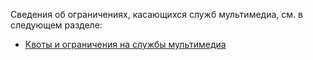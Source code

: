Сведения об ограничениях, касающихся служб мультимедиа, см. в следующем разделе:

-   [Квоты и ограничения на службы мультимедиа][Квоты и ограничения на службы мультимедиа]

  [Квоты и ограничения на службы мультимедиа]: http://msdn.microsoft.com/ru-ru/library/azure/jj945161.aspx
